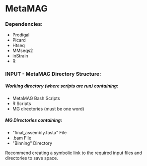 # **MetaMAG**

### **Dependencies:**
* Prodigal
* Picard
* Htseq
* MMseqs2
* inStrain
* R

### **INPUT - MetaMAG Directory Structure:**
##### Working directory (where scripts are run) containing:
* MetaMAG Bash Scripts
* R Scripts
* MG directories (must be one word)
##### MG Directories containing:
* "final_assembly.fasta" File
* .bam File
* "Binning" Directory

Recommend creating a symbolic link to the required input files and directories to save space.
